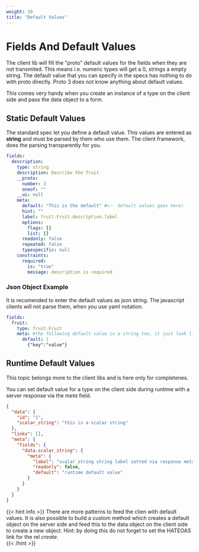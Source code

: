 ```yaml
---
weight: 30
title: "Default Values"
---
```

# Fields And Default Values
 
The client lib will fill the "proto" default values for the fields when they are not transmited. This means i.e. numeric types will get a 0, strings a empty string. 
The default value that you can specify in the specs has nothing to do with proto directly. Proto 3 does not know anything about default values.

This comes very handy when you create an instance of a type on the client side and pass the data object to a form.

## Static Default Values
The standard spec let you define a default value. This values are entered as **string** and must be parsed by them who use them.
The client framework, does the parsing transparently for you. 

```yaml
fields:
  description:
    type: string
    description: Describe the fruit
    __proto:
      number: 3
      oneof: ""
    __ui: null
    meta:
      default: "This is the default" #<-- default values goes here!
      hint: ""
      label: fruit.Fruit.description.label
      options:
        flags: []
        list: []
      readonly: false
      repeated: false
      typespecific: null
    constraints:
      required:
        is: "true"
        message: description is required
```

### Json Object Example
It is recomended to enter the default values as json string. The javascript clients will not parse them, 
when you use yaml notation.

```yaml
fields:
  fruit:
    type: fruit.Fruit    
    meta: #the following default value is a string too, it just look like a json object.
      default: |
        {"key":"value"}        

```


## Runtime Default Values
This topic belongs more to the client libs and is here only for completenes.

You can set default value for a type on the client side during runtime with a server response via the *meta* field.

```json
{
  "data": {
    "id": "1",
    "scalar_string": "this is a scalar string"
  },
  "links": [],
  "meta": {
    "fields": {
      "data.scalar_string": {
        "meta": {
          "label": "scalar_string string label setted via response meta",
          "readonly": false,
          "default": "runtime default value"
        }
      }
    }
  }
}

```


{{< hint info >}}
There are more patterns to feed the clien with default values. It is also possible to build a custom method which creates a 
default object on the server side and feed this to the data object on the client side to create a new object. Hint: by doing this do not forget to set the HATEOAS link for the rel *create*.  
{{< /hint >}}